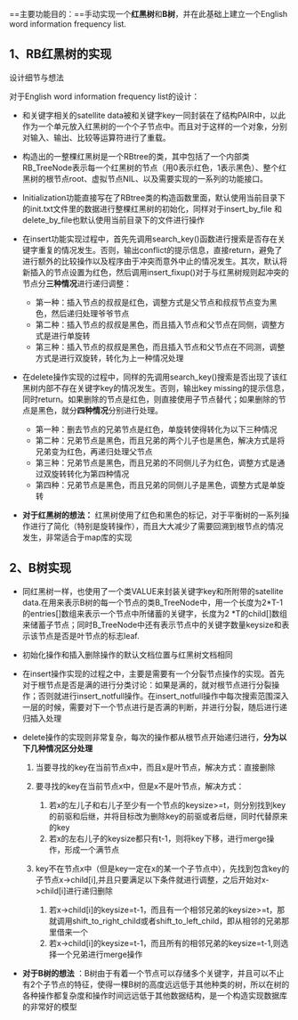==主要功能目的：==手动实现一个**红黑树**和**B树**，并在此基础上建立一个English word information frequency list.

## 1、RB红黑树的实现

设计细节与想法

对于English word information frequency list的设计：

* 和关键字相关的satellite data被和关键字key一同封装在了结构PAIR中，以此作为一个单元放入红黑树的一个个子节点中。而且对于这样的一个对象，分别对输入、输出、比较等运算符进行了重载。
* 构造出的一整棵红黑树是一个RBtree的类，其中包括了一个内部类RB_TreeNode表示每一个红黑树的节点（用0表示红色，1表示黑色）、整个红黑树的根节点root、虚拟节点NIL、以及需要实现的一系列的功能接口。
* Initialization功能直接写在了RBtree类的构造函数里面，默认使用当前目录下的init.txt文件里的数据进行整棵红黑树的初始化，同样对于insert_by_file 和delete_by_file也默认使用当前目录下的文件进行操作
* 在insert功能实现过程中，首先先调用search_key()函数进行搜索是否存在关键字重复的情况发生。否则，输出conflict的提示信息，直接return，避免了进行额外的比较操作以及程序由于冲突而意外中止的情况发生。其次，默认将新插入的节点设置为红色，然后调用insert_fixup()对于与红黑树规则起冲突的节点分**三种情况**进行递归调整： 
  * 第一种：插入节点的叔叔是红色，调整方式是父节点和叔叔节点变为黑色，然后递归处理爷爷节点
  * 第二种：插入节点的叔叔是黑色，而且插入节点和父节点在同侧，调整方式是进行单旋转
  * 第三种：插入节点的叔叔是黑色，而且插入节点和父节点在不同测，调整方式是进行双旋转，转化为上一种情况处理	

* 在delete操作实现的过程中，同样的先调用search_key()搜索是否出现了该红黑树内部不存在关键字key的情况发生。否则，输出key missing的提示信息，同时return。如果删除的节点是红色，则直接使用子节点替代；如果删除的节点是黑色，就分**四种情况**分别进行处理。
  * 第一种：删去节点的兄弟节点是红色，单旋转使得转化为以下三种情况
  * 第二种：兄弟节点是黑色，而且兄弟的两个儿子也是黑色，解决方式是将兄弟变为红色，再递归处理父节点
  * 第三种：兄弟节点是黑色，而且兄弟的不同侧儿子为红色，调整方式是通过双旋转转化为第四种情况
  * 第四种：兄弟节点是黑色，而且兄弟的同侧儿子是黑色，调整方式是单旋转


* **对于红黑树的想法：** 红黑树使用了红色和黑色的标记，对于平衡树的一系列操作进行了简化（特别是旋转操作），而且大大减少了需要回溯到根节点的情况发生，非常适合于map库的实现

## 2、B树实现

* 同红黑树一样，也使用了一个类VALUE来封装关键字key和所附带的satellite data.在用来表示B树的每一个节点的类B_TreeNode中，用一个长度为2*T-1的entries[]数组来表示一个节点中所储蓄的关键字，长度为2 *T的child[]数组来储蓄子节点；同时B_TreeNode中还有表示节点中的关键字数量keysize和表示该节点是否是叶节点的标志leaf.

* 初始化操作和插入删除操作的默认文档位置与红黑树文档相同

* 在insert操作实现的过程之中，主要是需要有一个分裂节点操作的实现。首先对于根节点是否是满的进行分类讨论：如果是满的，就对根节点进行分裂操作；否则就进行insert_notfull操作。在insert_notfull操作中每次搜索范围深入一层的时候，需要对下一个节点进行是否满的判断，并进行分裂，随后进行递归插入处理

* delete操作的实现则非常复杂，每次的操作都从根节点开始递归进行，**分为以下几种情况区分处理**
  1. 当要寻找的key在当前节点x中，而且x是叶节点，解决方式：直接删除
  2. 要寻找的key在当前节点x中，但是x不是叶节点，解决方式：
     1. 若x的左儿子和右儿子至少有一个节点的keysize>=t，则分别找到key的前驱和后继，并将目标改为删除key的前驱或者后继，同时代替原来的key
     2. 若x的左右儿子的keysize都只有t-1，则将key下移，进行merge操作，形成一个满节点
  
  3. key不在节点x中（但是key一定在x的某一个子节点中），先找到包含key的子节点x->child[i],并且只要满足以下条件就进行调整，之后开始对x->child[i]进行递归删除
     1. 若x->child[i]的keysize=t-1，而且有一个相邻兄弟的keysize>=t，那就调用shift_to_right_child或者shift_to_left_child，即从相邻的兄弟那里借来一个
     2. 若x->child[i]的keysize=t-1，而且所有的相邻兄弟的keysize=t-1,则选择一个兄弟进行merge操作

* **对于B树的想法** ：B树由于有着一个节点可以存储多个关键字，并且可以不止有2个子节点的特征，使得一棵B树的高度远远低于其他种类的树，所以在树的各种操作都复杂度和操作时间远远低于其他数据结构，是一个构造实现数据库的非常好的模型
